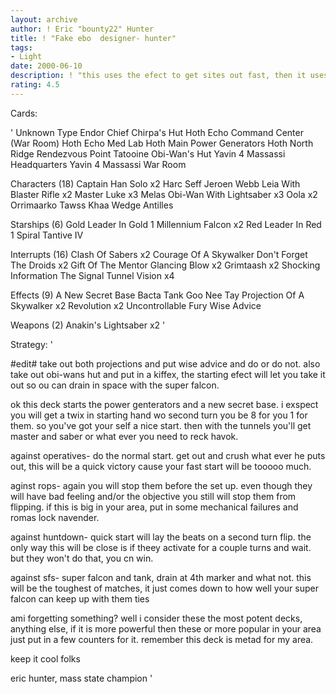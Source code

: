 ```yaml
---
layout: archive
author: ! Eric "bounty22" Hunter
title: ! "Fake ebo  designer- hunter"
tags:
- Light
date: 2000-06-10
description: ! "this uses the efect to get sites out fast, then it uses tunels to get the mains you need. speed is the reason this deck excels."
rating: 4.5
---
```

Cards: 

'
Unknown Type
Endor Chief Chirpa's Hut
Hoth Echo Command Center (War Room)
Hoth Echo Med Lab
Hoth Main Power Generators
Hoth North Ridge
Rendezvous Point
Tatooine Obi-Wan's Hut
Yavin 4 Massassi Headquarters
Yavin 4 Massassi War Room

Characters (18)
Captain Han Solo  x2
Harc Seff
Jeroen Webb
Leia With Blaster Rifle  x2
Master Luke  x3
Melas
Obi-Wan With Lightsaber  x3
Oola  x2
Orrimaarko
Tawss Khaa
Wedge Antilles

Starships (6)
Gold Leader In Gold 1
Millennium Falcon  x2
Red Leader In Red 1
Spiral
Tantive IV

Interrupts (16)
Clash Of Sabers  x2
Courage Of A Skywalker
Don't Forget The Droids  x2
Gift Of The Mentor
Glancing Blow  x2
Grimtaash  x2
Shocking Information
The Signal
Tunnel Vision  x4

Effects (9)
A New Secret Base
Bacta Tank
Goo Nee Tay
Projection Of A Skywalker  x2
Revolution  x2
Uncontrollable Fury
Wise Advice

Weapons (2)
Anakin's Lightsaber  x2
'

Strategy: '

#edit# take out both projections and put wise advice and do or do not. also take out obi-wans hut and put in a kiffex, the starting efect will let you take it out so ou can drain in space with the super falcon.

ok this deck starts the power genterators and a new secret base. i exspect you will get a twix in starting hand wo second turn you be 8 for you 1 for them. so you've got your self a nice start. then with the tunnels you'll get master and saber or what ever you need to reck havok.

against operatives- do the normal start. get out and crush what ever he puts out, this will be a quick victory cause your fast start will be tooooo much.

aginst rops- again you will stop them before the set up. even though they will have bad feeling and/or the objective you still will stop them from flipping. if this is big in your area, put in some mechanical failures and romas lock navender.

against huntdown- quick start will lay the beats on a second turn flip. the only way this will be close is if theey activate for a couple turns and wait. but they won't do that, you cn win.

against sfs- super falcon and tank, drain at 4th marker and what not. this will be the toughest of matches, it just comes down to how well your super falcon can keep up with them ties

ami forgetting something? well i consider these the most potent decks,	anything else, if it is more powerful then these or more popular in your area just put in a few counters for it. remember this deck is metad for my area.

keep it cool folks

eric hunter, mass state champion   '